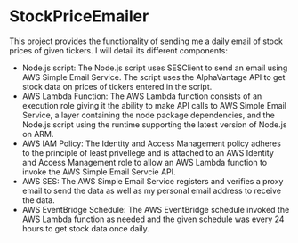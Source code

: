 # StockPriceEmailer
This project provides the functionality of sending me a daily email of stock prices of given tickers. I will detail its different components:
 - Node.js script: The Node.js script uses SESClient to send an email using AWS Simple Email Service. The script uses the AlphaVantage API to get stock data on prices of tickers entered in the script. 
 - AWS Lambda Function: The AWS Lambda function consists of an execution role giving it the ability to make API calls to AWS Simple Email Service, a layer containing the node package dependencies, and the Node.js script using the runtime supporting the latest version of Node.js on ARM.
 - AWS IAM Policy: The Identity and Access Management policy adheres to the principle of least privellege and is attached to an AWS Identity and Access Management role to allow an AWS Lambda function to invoke the AWS Simple Email Servcie API.
 - AWS SES: The AWS Simple Email Service registers and verifies a proxy email to send the data as well as my personal email address to receive the data. 
 - AWS EventBridge Schedule: The AWS EventBridge schedule invoked the AWS Lambda function as needed and the given schedule was every 24 hours to get stock data once daily.
